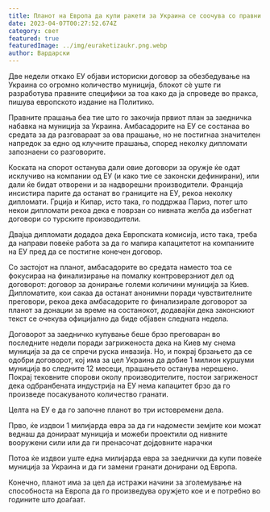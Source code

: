 ```yaml
---
title: Планот на Европа да купи ракети за Украина се соочува со правни пречки
date: 2023-04-07T00:27:52.674Z
category: свет
featured: true
featuredImage: ../img/euraketizaukr.png.webp
author: Вардарски
---
```


Две недели откако ЕУ објави историски договор за обезбедување на Украина со огромно количество муниција, блокот сè уште ги разработува правните специфики за тоа како да ја спроведе во пракса, пишува европското издание на Политико.

Правните прашања беа тие што го закочија првиот план за заедничка набавка на муниција за Украина. Амбасадорите на ЕУ се состанаа во средата за да разговараат за ова прашање, но не постигнаа значителен напредок за едно од клучните прашања, според неколку дипломати запознаени со разговорите.

Коската на спорот останува дали овие договори за оружје ќе одат исклучиво на компании од ЕУ (и како тие се законски дефинирани), или дали ќе бидат отворени и за надворешни производители. Франција инсистира парите да останат во границите на ЕУ, рекоа неколку дипломати. Грција и Кипар, исто така, го поддржаа Париз, потег што некои дипломати рекоа дека е поврзан со нивната желба да избегнат договори со турските производители.

Двајца дипломати додадоа дека Европската комисија, исто така, треба да направи повеќе работа за да го мапира капацитетот на компаниите на ЕУ пред да се постигне конечен договор.

Со застојот на планот, амбасадорите во средата наместо тоа се фокусираа на финализирање на помалку контроверзниот дел од договорот: договор за донирање големи количини муниција за Киев. Дипломатите, кои сакаа да останат анонимни поради чувствителните преговори, рекоа дека амбасадорите го финализирале договорот за планот за донации за време на состанокот, додавајќи дека законскиот текст се очекува официјално да биде објавен следната недела.

Договорот за заедничко купување беше брзо преговаран во последните недели поради загриженоста дека на Киев му снема муниција за да се спречи руска инвазија. Но, и покрај брзањето да се одобри договорот, кој има за цел Украина да добие 1 милион куршуми муниција во следните 12 месеци, прашањето останува нерешено. Покрај тековните спорови околу производителите, постои загриженост дека одбранбената индустрија на ЕУ нема капацитет брзо да го произведе посакуваното количество гранати.

Целта на ЕУ е да го започне планот во три истовремени дела.

Прво, ќе издвои 1 милијарда евра за да ги надомести земјите кои можат веднаш да донираат муниција и можеби проектили од нивните вооружени сили или да ги пренасочат дојдовните нарачки

Потоа ќе издвои уште една милијарда евра за заеднички да купи повеќе муниција за Украина и да ги замени гранати донирани од Европа.

Конечно, планот има за цел да истражи начини за зголемување на способноста на Европа да го произведува оружјето кое и е потребно во годините што доаѓаат.
